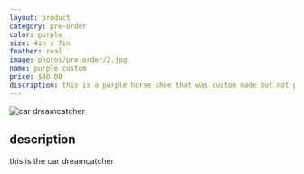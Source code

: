 ```yaml
---
layout: product
category: pre-order
color: purple
size: 4in x 7in
feather: real
image: photos/pre-order/2.jpg
name: purple custom
price: $40.00
discription: this is a purple horse shoe that was custom made but not picked up 
---
```


![ car dreamcatcher ]({{site.baseurl}}/images/photos/pre-order/2.jpg)

## description

this is the car dreamcatcher
